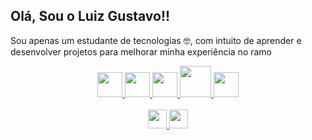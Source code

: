 ## Olá, Sou o Luiz Gustavo!!

<p>Sou apenas um estudante de tecnologias 🤓, com intuito de aprender e desenvolver projetos para melhorar minha experiência no ramo</p>

<div align="center">
  <a href="https://developer.mozilla.org/pt-BR/docs/Web/JavaScript" target="blank">
    <img src="https://cdn.jsdelivr.net/gh/devicons/devicon/icons/javascript/javascript-original.svg" style="height: 40px;">
  </a>
  <a href="https://developer.mozilla.org/pt-BR/docs/Web/HTML" target="blank">
    <img src="https://cdn.jsdelivr.net/gh/devicons/devicon/icons/html5/html5-original.svg" style="height: 40px;">
  </a>
  <a href="https://developer.mozilla.org/pt-BR/docs/Web/CSS" target="blank">
    <img src="https://cdn.jsdelivr.net/gh/devicons/devicon/icons/css3/css3-original.svg" style="height: 40px;">
  </a>
    <a href="https://www.mysql.com" target="blank">
    <img src="https://cdn.jsdelivr.net/gh/devicons/devicon/icons/mysql/mysql-original-wordmark.svg" style="height: 50px;" </img>
  </a>
  </a>
    <a href="https://tailwindcss.com" target="blank">
    <img src="https://cdn.jsdelivr.net/gh/devicons/devicon/icons/tailwindcss/tailwindcss-plain.svg" style="height: 40px;" </img>
  </a>
  </br>

</div>
<br>
<div align="center">
  <a href="https://www.instagram.com/_silva.guuh/" target="blank">
    <img src="https://img.shields.io/badge/Instagram-%23E4405F.svg?style=for-the-badge&logo=Instagram&logoColor=white" style="height: 30px;">
  </a> <a href="https://www.linkedin.com/in/luiz-gustavo-silva-49b71725a/" target="blank">
    <img src="https://img.shields.io/badge/-LinkedIn-%230077B5?style=for-the-badge&logo=linkedin&logoColor=white" style="height: 30px;">
  </a>
</div>
